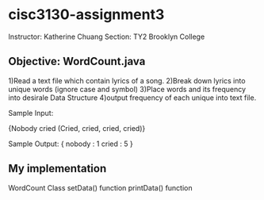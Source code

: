 # cisc3130-assignment3
Instructor: Katherine Chuang 
Section: TY2 
Brooklyn College

## Objective: WordCount.java
1)Read a text file which contain lyrics of a song.
2)Break down lyrics into unique words (ignore case and symbol)
3)Place words and its frequency into desirale Data Structure
4)output frequency of each unique into text file.

Sample Input:

{Nobody cried (Cried, cried, cried, cried)}

Sample Output:
{
 nobody : 1
 cried : 5
}

## My implementation
WordCount Class
setData() function 
printData() function




